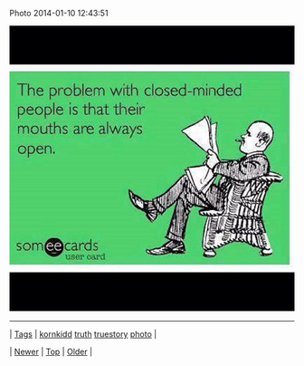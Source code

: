 <!--
title: Photo 2014-01-10 12
date: 2020-06-28T15:27:00.242Z
tags: kornkidd, truth, truestory, photo
-->


Photo 2014-01-10 12:43:51

![](72864349756-0.jpg)

<!--BOTTOM-POST-NAVIGATION-->
---

| [Tags](tags.md) | [kornkidd](tag-kornkidd.md) [truth](tag-truth.md) [truestory](tag-truestory.md) [photo](tag-photo.md) |

| [Newer](72862566602.md) | [Top](index.md) | [Older](72864877392.md) |
